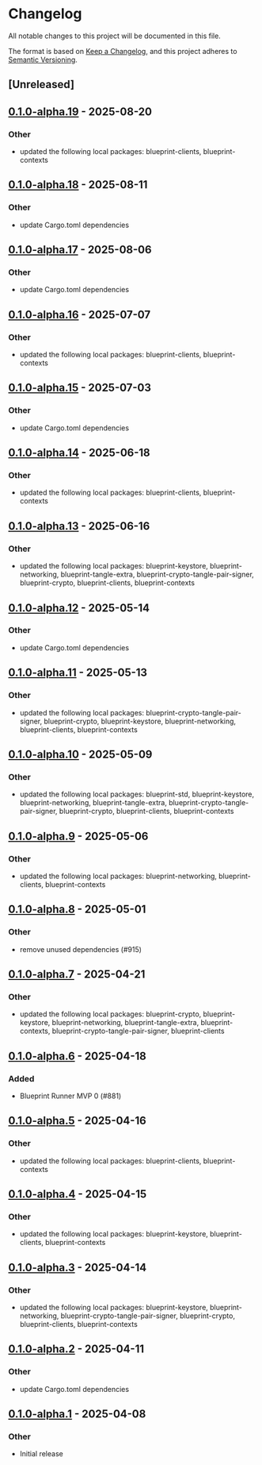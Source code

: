 # Changelog

All notable changes to this project will be documented in this file.

The format is based on [Keep a Changelog](https://keepachangelog.com/en/1.0.0/),
and this project adheres to [Semantic Versioning](https://semver.org/spec/v2.0.0.html).

## [Unreleased]

## [0.1.0-alpha.19](https://github.com/tangle-network/blueprint/compare/blueprint-chain-setup-common-v0.1.0-alpha.18...blueprint-chain-setup-common-v0.1.0-alpha.19) - 2025-08-20

### Other

- updated the following local packages: blueprint-clients, blueprint-contexts

## [0.1.0-alpha.18](https://github.com/tangle-network/blueprint/compare/blueprint-chain-setup-common-v0.1.0-alpha.17...blueprint-chain-setup-common-v0.1.0-alpha.18) - 2025-08-11

### Other

- update Cargo.toml dependencies

## [0.1.0-alpha.17](https://github.com/tangle-network/blueprint/compare/blueprint-chain-setup-common-v0.1.0-alpha.16...blueprint-chain-setup-common-v0.1.0-alpha.17) - 2025-08-06

### Other

- update Cargo.toml dependencies

## [0.1.0-alpha.16](https://github.com/tangle-network/blueprint/compare/blueprint-chain-setup-common-v0.1.0-alpha.15...blueprint-chain-setup-common-v0.1.0-alpha.16) - 2025-07-07

### Other

- updated the following local packages: blueprint-clients, blueprint-contexts

## [0.1.0-alpha.15](https://github.com/tangle-network/blueprint/compare/blueprint-chain-setup-common-v0.1.0-alpha.14...blueprint-chain-setup-common-v0.1.0-alpha.15) - 2025-07-03

### Other

- update Cargo.toml dependencies

## [0.1.0-alpha.14](https://github.com/tangle-network/blueprint/compare/blueprint-chain-setup-common-v0.1.0-alpha.13...blueprint-chain-setup-common-v0.1.0-alpha.14) - 2025-06-18

### Other

- updated the following local packages: blueprint-clients, blueprint-contexts

## [0.1.0-alpha.13](https://github.com/tangle-network/blueprint/compare/blueprint-chain-setup-common-v0.1.0-alpha.12...blueprint-chain-setup-common-v0.1.0-alpha.13) - 2025-06-16

### Other

- updated the following local packages: blueprint-keystore, blueprint-networking, blueprint-tangle-extra, blueprint-crypto-tangle-pair-signer, blueprint-crypto, blueprint-clients, blueprint-contexts

## [0.1.0-alpha.12](https://github.com/tangle-network/blueprint/compare/blueprint-chain-setup-common-v0.1.0-alpha.11...blueprint-chain-setup-common-v0.1.0-alpha.12) - 2025-05-14

### Other

- update Cargo.toml dependencies

## [0.1.0-alpha.11](https://github.com/tangle-network/blueprint/compare/blueprint-chain-setup-common-v0.1.0-alpha.10...blueprint-chain-setup-common-v0.1.0-alpha.11) - 2025-05-13

### Other

- updated the following local packages: blueprint-crypto-tangle-pair-signer, blueprint-crypto, blueprint-keystore, blueprint-networking, blueprint-clients, blueprint-contexts

## [0.1.0-alpha.10](https://github.com/tangle-network/blueprint/compare/blueprint-chain-setup-common-v0.1.0-alpha.9...blueprint-chain-setup-common-v0.1.0-alpha.10) - 2025-05-09

### Other

- updated the following local packages: blueprint-std, blueprint-keystore, blueprint-networking, blueprint-tangle-extra, blueprint-crypto-tangle-pair-signer, blueprint-crypto, blueprint-clients, blueprint-contexts

## [0.1.0-alpha.9](https://github.com/tangle-network/blueprint/compare/blueprint-chain-setup-common-v0.1.0-alpha.8...blueprint-chain-setup-common-v0.1.0-alpha.9) - 2025-05-06

### Other

- updated the following local packages: blueprint-networking, blueprint-clients, blueprint-contexts

## [0.1.0-alpha.8](https://github.com/tangle-network/blueprint/compare/blueprint-chain-setup-common-v0.1.0-alpha.7...blueprint-chain-setup-common-v0.1.0-alpha.8) - 2025-05-01

### Other

- remove unused dependencies (#915)

## [0.1.0-alpha.7](https://github.com/tangle-network/blueprint/compare/blueprint-chain-setup-common-v0.1.0-alpha.6...blueprint-chain-setup-common-v0.1.0-alpha.7) - 2025-04-21

### Other

- updated the following local packages: blueprint-crypto, blueprint-keystore, blueprint-networking, blueprint-tangle-extra, blueprint-contexts, blueprint-crypto-tangle-pair-signer, blueprint-clients

## [0.1.0-alpha.6](https://github.com/tangle-network/blueprint/compare/blueprint-chain-setup-common-v0.1.0-alpha.5...blueprint-chain-setup-common-v0.1.0-alpha.6) - 2025-04-18

### Added

- Blueprint Runner MVP 0 (#881)

## [0.1.0-alpha.5](https://github.com/tangle-network/blueprint/compare/blueprint-chain-setup-common-v0.1.0-alpha.4...blueprint-chain-setup-common-v0.1.0-alpha.5) - 2025-04-16

### Other

- updated the following local packages: blueprint-clients, blueprint-contexts

## [0.1.0-alpha.4](https://github.com/tangle-network/blueprint/compare/blueprint-chain-setup-common-v0.1.0-alpha.3...blueprint-chain-setup-common-v0.1.0-alpha.4) - 2025-04-15

### Other

- updated the following local packages: blueprint-keystore, blueprint-clients, blueprint-contexts

## [0.1.0-alpha.3](https://github.com/tangle-network/blueprint/compare/blueprint-chain-setup-common-v0.1.0-alpha.2...blueprint-chain-setup-common-v0.1.0-alpha.3) - 2025-04-14

### Other

- updated the following local packages: blueprint-keystore, blueprint-networking, blueprint-crypto-tangle-pair-signer, blueprint-crypto, blueprint-clients, blueprint-contexts

## [0.1.0-alpha.2](https://github.com/tangle-network/blueprint/compare/blueprint-chain-setup-common-v0.1.0-alpha.1...blueprint-chain-setup-common-v0.1.0-alpha.2) - 2025-04-11

### Other

- update Cargo.toml dependencies

## [0.1.0-alpha.1](https://github.com/tangle-network/blueprint/releases/tag/blueprint-chain-setup-common-v0.1.0-alpha.1) - 2025-04-08

### Other

- Initial release
